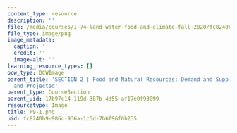 ```yaml
---
content_type: resource
description: ''
file: /media/courses/1-74-land-water-food-and-climate-fall-2020/fc8240b9986c936a1c5d7b6f96f0b235_F9-1.png
file_type: image/png
image_metadata:
  caption: ''
  credit: ''
  image-alt: ''
learning_resource_types: []
ocw_type: OCWImage
parent_title: 'SECTION 2 | Food and Natural Resources: Demand and Supply, Current
  and Projected'
parent_type: CourseSection
parent_uid: 17b97c14-119d-387b-4d55-af17e0f93899
resourcetype: Image
title: F9-1.png
uid: fc8240b9-986c-936a-1c5d-7b6f96f0b235
---
```

